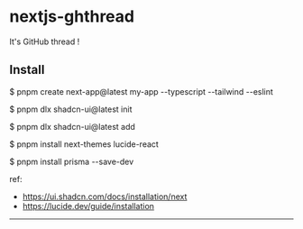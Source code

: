 # nextjs-ghthread

It's GitHub thread !

## Install

$ pnpm create next-app@latest my-app --typescript --tailwind --eslint

$ pnpm dlx shadcn-ui@latest init

$ pnpm dlx shadcn-ui@latest add

$ pnpm install next-themes lucide-react

$ pnpm install prisma --save-dev

ref:
- https://ui.shadcn.com/docs/installation/next
- https://lucide.dev/guide/installation

---


